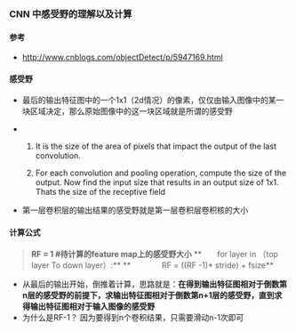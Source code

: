### CNN 中感受野的理解以及计算

#### 参考

* http://www.cnblogs.com/objectDetect/p/5947169.html

#### 感受野

* 最后的输出特征图中的一个1x1（2d情况）的像素，仅仅由输入图像中的某一块区域决定，那么原始图像中的这一块区域就是所谓的感受野

* 1) It is the size of the area of pixels that impact the output of the last convolution.

  2) For each convolution and pooling operation, compute the size of the output. Now find the input size that results in an output size of 1x1. Thats the size of the receptive field

* 第一层卷积层的输出结果的感受野就是第一层卷积层卷积核的大小

#### 计算公式

> **RF = 1 #待计算的feature map上的感受野大小**
> **　　for layer in （top layer To down layer）:**
> **　　　　RF = ((RF -1)\* stride) + fsize**

* 从最后的输出开始，倒推着计算，思路就是：**在得到输出特征图相对于倒数第n层的感受野的前提下，求输出特征图相对于倒数第n+1层的感受野，直到求得输出特征图相对于输入图像的感受野**
* 为什么是RF-1？ 因为要得到n个卷积结果，只需要滑动n-1次即可

